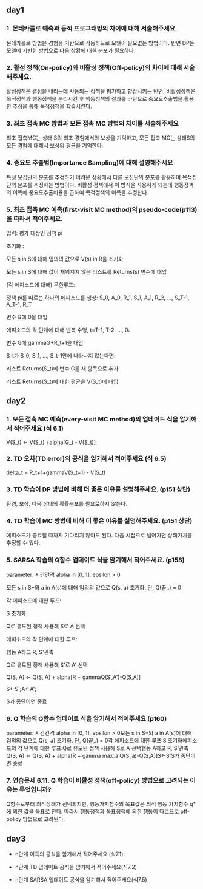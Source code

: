 ## day1

### 1. 몬테카를로 예측과 동적 프로그래밍의 차이에 대해 서술해주세요.

몬테카를로 방법은 경험을 기반으로 작동하므로 모델이 필요없는 방법이다. 반면 DP는 모델에 기반한 방법으로 다음 상황에 대한 분포가 필요하다.  


### 2. 활성 정책(On-policy)와 비활성 정책(Off-policy)의 차이에 대해 서술해주세요.

활성정책은 결정을 내리는데 사용되는 정책을 평가하고 향상시키는 반면, 비활성정책은 목적정책과 행동정책을 분리시킨 후 행동정책의 결과를 바탕으로 중요도추출법을 활용한 추정을 통해 목적정책을 학습시킨다. 


### 3. 최초 접촉 MC 방법과 모든 접촉 MC 방법의 차이를 서술해주세요

최초 접촉MC는 상태 S의 최초 경험에서의 보상을 기억하고, 모든 접촉 MC는 상태S의 모든 경험에 대해서 보상의 평균을 기억한다. 


### 4. 중요도 추출법(Importance Sampling)에 대해 설명해주세요

특정 모집단의 분포를 추정하기 어려운 상황에서 다른 모집단의 분포를 활용하여 목적집단의 분포를 추정하는 방법이다. 비활성 정책에서 이 방식을 사용하게 되는데 행동정책의 이득에 중요도추출비율을 곱하여 목적정책의 이득을 추정한다.  


### 5. 최초 접촉 MC 예측(first-visit MC method)의 pseudo-code(p113)을 따라서 적어주세요.

입력: 평가 대상인 정책 pi

초기화 :

모든 s in S에 대해 임의의 값으로 V(s) in R을 초기화

모든 s in S에 대해 값이 채워지지 않은 리스트를 Returns(s) 변수에 대입

(각 에피소드에 대해) 무한루프:

정책 pi를 따르는 하나의 에피소드를 생성: S_0, A_0, R_1, S_1, A_1, R_2, ..., S_T-1, A_T-1, R_T

변수 G에 0을 대입

에피소드의 각 단계에 대해 반복 수행, t=T-1, T-2, ..., 0:

변수 G에 gammaG+R_t+1을 대입

S_t가 S_0, S_1, ..., S_t-1안에 나타나지 않는다면:

리스트 Returns(S_t)에 변수 G를 새 항목으로 추가

리스트 Returns(S_t)에 대한 평균을 V(S_t)에 대입



## day2

### 1. 모든 접촉 MC 예측(every-visit MC method)의 업데이트 식을 암기해서 적어주세요 (식 6.1)

V(S_t) <- V(S_t) +alpha[G_t - V(S_t)]


### 2. TD 오차(TD error)의 공식을 암기해서 적어주세요 (식 6.5)

delta_t = R_t+1+gammaV(S_t+1) - V(S_t)


### 3. TD 학습이 DP 방법에 비해 더 좋은 이유를 설명해주세요. (p151 상단)

환경, 보상, 다음 상태의 확률분포를 필요로하지 않는다. 


### 4. TD 학습이 MC 방법에 비해 더 좋은 이유를 설명해주세요. (p151 상단)

에피소드가 종료될 때까지 기다리지 않아도 된다. 다음 시점으로 넘어가면 상태가치를 추정할 수 있다. 


### 5. SARSA 학습의 Q함수 업데이트 식을 암기해서 적어주세요. (p158)

parameter: 시간간격 alpha in [0, 1], epsilon > 0

모든 s in S+와 a in A(s)에 대해 임의의 값으로 Q(s, a) 초기화. 단, Q(끝,.) = 0

각 에피소드에 대한 루프:

S 초기화

Q로 유도된 정책 사용해 S로 A 선택

에피소드의 각 단계에 대한 루프:

행동 A하고 R, S'관측

Q로 유도된 정책 사용해 S'로 A' 선택

Q(S, A) <- Q(S, A) + alpha[R + gammaQ(S',A')-Q(S,A)]

S<-S';A<-A';

S가 종단이면 종료


### 6. Q 학습의 Q함수 업데이트 식을 암기해서 적어주세요 (p160)

parameter: 시간간격 alpha in [0, 1], epsilon > 0모든 s in S+와 a in A(s)에 대해 임의의 값으로 Q(s, a) 초기화. 단, Q(끝,.) = 0각 에피소드에 대한 루프:S 초기화에피소드의 각 단계에 대한 루프:Q로 유도된 정책 사용해 S로 A 선택행동 A하고 R, S'관측Q(S, A) <- Q(S, A) + alpha[R + gamma max_a Q(S',a)-Q(S,A)]S<-S'S가 종단이면 종료


### 7. 연습문제 6.11. Q 학습이 비활성 정책(off-policy) 방법으로 고려되는 이유는 무엇입니까?

Q함수로부터 최적상태가 선택되지만, 행동가치함수의 목표값은 최적 행동 가치함수 q*에 의한 값을 목표로 한다. 따라서 행동정책과 목표정책에 의한 행동이 다르므로 off-policy 방법으로 고려된다.

## day3

- n단계 이득의 공식을 암기해서 적어주세요.(식7.1)

- n단계 TD 업데이트 공식을 암기해서 적어주세요(식7.2)

- n단계 SARSA 업데이트 공식을 암기해서 적어주세요(식7.5)

